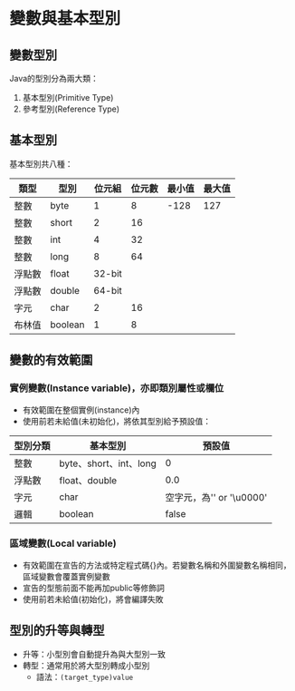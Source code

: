 # 變數與基本型別

## 變數型別

Java的型別分為兩大類：

1. 基本型別(Primitive Type)
2. 參考型別(Reference Type)

## 基本型別

基本型別共八種：

| 類型   | 型別    | 位元組 | 位元數 | 最小值 | 最大值 |
| ------ | ------- | ------ | ------ | ------ | ------ |
| 整數   | byte    | 1      | 8      | -128   | 127    |
| 整數   | short   | 2      | 16     |        |        |
| 整數   | int     | 4      | 32     |        |        |
| 整數   | long    | 8      | 64     |        |        |
| 浮點數 | float   | 32-bit |        |        |        |
| 浮點數 | double  | 64-bit |        |        |        |
| 字元   | char    | 2      | 16     |        |        |
| 布林值 | boolean | 1      | 8      |        |        |

## 變數的有效範圍

### 實例變數(Instance variable)，亦即類別屬性或欄位

- 有效範圍在整個實例(instance)內
- 使用前若未給值(未初始化)，將依其型別給予預設值：

| 型別分類 | 基本型別               | 預設值                   |
| -------- | ---------------------- | ------------------------ |
| 整數     | byte、short、int、long | 0                        |
| 浮點數   | float、double          | 0.0                      |
| 字元     | char                   | 空字元，為'' or '\u0000' |
| 邏輯     | boolean                | false                    |

### 區域變數(Local variable)

- 有效範圍在宣告的方法或特定程式碼{}內。若變數名稱和外圍變數名稱相同，區域變數會覆蓋實例變數
- 宣告的型態前面不能再加public等修飾詞
- 使用前若未給值(初始化)，將會編譯失敗

## 型別的升等與轉型

- 升等：小型別會自動提升為與大型別一致
- 轉型：通常用於將大型別轉成小型別
  - 語法：`(target_type)value`